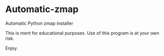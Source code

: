 # Automatic-zmap
Automatic Python zmap installer

This is ment for educational purposes. Use of this program is at your own risk.

Enjoy.
